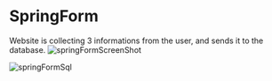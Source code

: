 # SpringForm
Website is collecting 3 informations from the user, and sends it to the database. 
![springFormScreenShot](https://user-images.githubusercontent.com/94390214/166113863-b4625fc4-4240-4418-bf7d-199c75fb5d16.PNG)


![springFormSql](https://user-images.githubusercontent.com/94390214/166113852-4d1982ea-13c4-4d9e-92c8-c71bf1bf4ffa.PNG)


